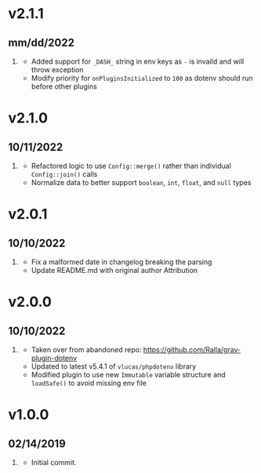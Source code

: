 # v2.1.1
## mm/dd/2022

1. [](#improved)
   * Added support for `_DASH_` string in env keys as `-` is invaild and will throw exception
   * Modify priority for `onPluginsInitialized` to `100` as dotenv should run before other plugins

# v2.1.0
## 10/11/2022

1. [](#new)
   * Refactored logic to use `Config::merge()` rather than individual `Config::join()` calls
   * Normalize data to better support `boolean`, `int`, `float`, and `null` types

# v2.0.1
## 10/10/2022

1. [](#bugfix)
   * Fix a malformed date in changelog breaking the parsing
   * Update README.md with original author Attribution

# v2.0.0
## 10/10/2022

1. [](#new)
    * Taken over from abandoned repo: https://github.com/Ralla/grav-plugin-dotenv
    * Updated to latest v5.4.1 of `vlucas/phpdotenv` library
    * Modified plugin to use new `Immutable` variable structure and `loadSafe()` to avoid missing env file

# v1.0.0
## 02/14/2019

1. [](#new)
    * Initial commit.
